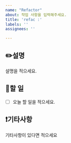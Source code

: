 ```yaml
---
name: "Refactor"
about: 작업 사항을 입력해주세요.
title: 'refac :'
labels: ''
assignees: ''

---
```


## ✏️설명
설명을 적으세요.

## 📒할 일
- [ ] 오늘 할 일을 적으세요.

## ❗️기타사항
기타사항이 있다면 적으세요
